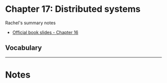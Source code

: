 # Chapter 17: Distributed systems

Rachel's summary notes

* [Official book slides - Chapter 16](http://codex.cs.yale.edu/avi/os-book/OS9/slide-dir/PPT-dir/ch16.ppt)

## Vocabulary

---

# Notes

